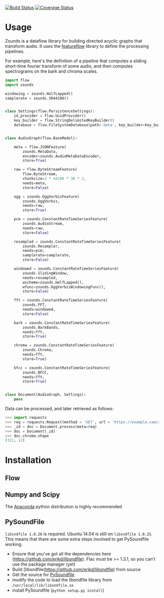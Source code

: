 [![Build Status](https://travis-ci.org/JohnVinyard/zounds.svg?branch=master)](https://travis-ci.org/JohnVinyard/zounds)
[![Coverage Status](https://coveralls.io/repos/github/JohnVinyard/zounds/badge.svg?branch=master)](https://coveralls.io/github/JohnVinyard/zounds?branch=master)

# Usage
Zounds is a dataflow library for building directed acyclic graphs that transform audio. It uses the 
[featureflow](https://github.com/JohnVinyard/featureflow) library to define the processing pipelines.
  

For example, here's the definition of a pipeline that computes a sliding short-time fourier transform of some audio, 
and then computes spectrograms on the bark and chroma scales.

```python
import flow
import zounds

windowing = zounds.HalfLapped()
samplerate = zounds.SR44100()


class Settings(flow.PersistenceSettings):
    id_provider = flow.UuidProvider()
    key_builder = flow.StringDelimitedKeyBuilder()
    database = flow.FileSystemDatabase(path='data', key_builder=key_builder)


class AudioGraph(flow.BaseModel):

    meta = flow.JSONFeature(
        zounds.MetaData,
        encoder=zounds.AudioMetaDataEncoder,
        store=True)

    raw = flow.ByteStreamFeature(
        flow.ByteStream,
        chunksize=2 * 44100 * 30 * 2,
        needs=meta,
        store=False)

    ogg = zounds.OggVorbisFeature(
        zounds.OggVorbis,
        needs=raw,
        store=True)

    pcm = zounds.ConstantRateTimeSeriesFeature(
        zounds.AudioStream,
        needs=raw,
        store=False)

    resampled = zounds.ConstantRateTimeSeriesFeature(
        zounds.Resampler,
        needs=pcm,
        samplerate=samplerate,
        store=False)

    windowed = zounds.ConstantRateTimeSeriesFeature(
        zounds.SlidingWindow,
        needs=resampled,
        wscheme=zounds.HalfLapped(),
        wfunc=zounds.OggVorbisWindowingFunc(),
        store=False)

    fft = zounds.ConstantRateTimeSeriesFeature(
        zounds.FFT,
        needs=windowed,
        store=False)

    bark = zounds.ConstantRateTimeSeriesFeature(
        zounds.BarkBands,
        needs=fft,
        store=True)

    chroma = zounds.ConstantRateTimeSeriesFeature(
        zounds.Chroma,
        needs=fft,
        store=True)

    bfcc = zounds.ConstantRateTimeSeriesFeature(
        zounds.BFCC,
        needs=fft,
        store=True)


class Document(AudioGraph, Settings):
    pass
```

Data can be processed, and later retrieved as follows:

```python
>>> import requests
>>> req = requests.Request(method = 'GET', url = 'https://example.com/audio.wav')
>>> _id = doc = Document.process(meta=req)
>>> doc = Document(_id)
>>> doc.chroma.shape
(321, 12)
```
# Installation
## Flow

## Numpy and Scipy
The [Anaconda](https://www.continuum.io/downloads) python distribution is highly recommended
## PySoundFile
`libsndfile 1.0.26` is required.  Ubuntu 14.04 is still on `libsndfile 1.0.25`.  This means that there are some extra steps involved to get PySoundfile working.

- Ensure that you've got all the dependencies here (https://github.com/erikd/libsndfile). Flac must be >= 1.3.1, so you can't use the package manager (yet)
- Build [libsndfile(https://github.com/erikd/libsndfile) from source
- Get the source for [PySoundfile](https://github.com/bastibe/PySoundFile)
- modify the code to load the libsndfile library from `/usr/local/lib/libsndfile.so`
- install PySoundfile (`python setup.py install`)
